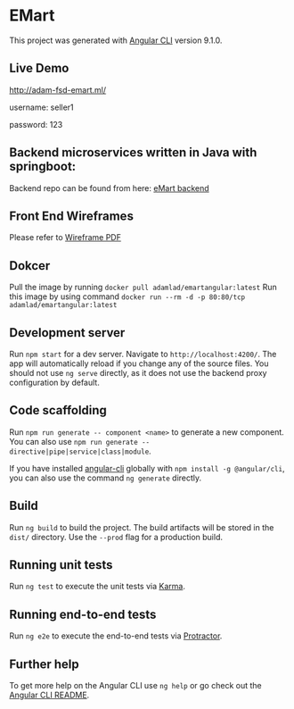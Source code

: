 # EMart

This project was generated with [Angular CLI](https://github.com/angular/angular-cli) version 9.1.0.

## Live Demo

http://adam-fsd-emart.ml/

username: seller1

password: 123

## Backend microservices written in Java with springboot:

Backend repo can be found from here: [eMart backend](https://github.com/Fribyter/eMart-backend)

## Front End Wireframes

Please refer to [Wireframe PDF](https://github.com/Fribyter/eMart_angular/blob/master/src/assets/eMart%20Wireframe.pdf)

## Dokcer

Pull the image by running `docker pull adamlad/emartangular:latest`
Run this image by using command `docker run --rm -d -p 80:80/tcp adamlad/emartangular:latest`

## Development server

Run `npm start` for a dev server. Navigate to `http://localhost:4200/`. The app will automatically reload if you change
any of the source files.
You should not use `ng serve` directly, as it does not use the backend proxy configuration by default.

## Code scaffolding

Run `npm run generate -- component <name>` to generate a new component. You can also use
`npm run generate -- directive|pipe|service|class|module`.

If you have installed [angular-cli](https://github.com/angular/angular-cli) globally with `npm install -g @angular/cli`,
you can also use the command `ng generate` directly.

## Build

Run `ng build` to build the project. The build artifacts will be stored in the `dist/` directory. Use the `--prod` flag for a production build.

## Running unit tests

Run `ng test` to execute the unit tests via [Karma](https://karma-runner.github.io).

## Running end-to-end tests

Run `ng e2e` to execute the end-to-end tests via [Protractor](http://www.protractortest.org/).

## Further help

To get more help on the Angular CLI use `ng help` or go check out the [Angular CLI README](https://github.com/angular/angular-cli/blob/master/README.md).
